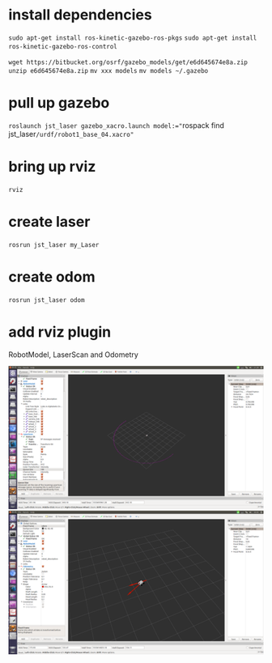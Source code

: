 # install dependencies
`sudo apt-get install ros-kinetic-gazebo-ros-pkgs`
`sudo apt-get install ros-kinetic-gazebo-ros-control`

`wget https://bitbucket.org/osrf/gazebo_models/get/e6d645674e8a.zip`
`unzip e6d645674e8a.zip`
`mv xxx models`
`mv models ~/.gazebo`


# pull up gazebo
`roslaunch jst_laser gazebo_xacro.launch model:="`rospack find jst_laser`/urdf/robot1_base_04.xacro"`

# bring up rviz
`rviz`

# create laser
`rosrun jst_laser my_Laser`

# create odom
`rosrun jst_laser odom`

# add rviz plugin
 RobotModel, LaserScan and Odometry


![laser](laser_scan.png)
![odometry](odometry.png)